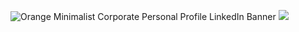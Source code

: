 
![Orange Minimalist Corporate Personal Profile LinkedIn Banner](https://github.com/mafaldad/mafaldad/assets/148830248/aa939e7c-4701-4f11-adf1-592eb3002d12)
[![](https://img.shields.io/badge/LinkedIn-0077B5?style=for-the-badge&logo=linkedin&logoColor=white)](https://www.linkedin.com/in/bianca-ramirezcaro)
